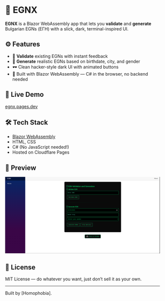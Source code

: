# 🧠 EGNX

**EGNX** is a Blazor WebAssembly app that lets you **validate** and **generate** Bulgarian EGNs (ЕГН) with a slick, dark, terminal-inspired UI.

## ⚙️ Features

- 🔐 **Validate** existing EGNs with instant feedback
- 🧬 **Generate** realistic EGNs based on birthdate, city, and gender
- 🕶️ Clean hacker-style dark UI with animated buttons
- 🧠 Built with Blazor WebAssembly — C# in the browser, no backend needed

## 🚀 Live Demo

[egnx.pages.dev](egnx.pages.dev)

## 🛠️ Tech Stack

- [Blazor WebAssembly](https://dotnet.microsoft.com/apps/aspnet/web-apps/blazor)
- HTML, CSS
- C# (No JavaScript needed!)
- Hosted on Cloudflare Pages

## 📸 Preview

![screenshot](./screenshot.png)

## 🧾 License

MIT License — do whatever you want, just don’t sell it as your own.

---

Built by [Homophobia].
